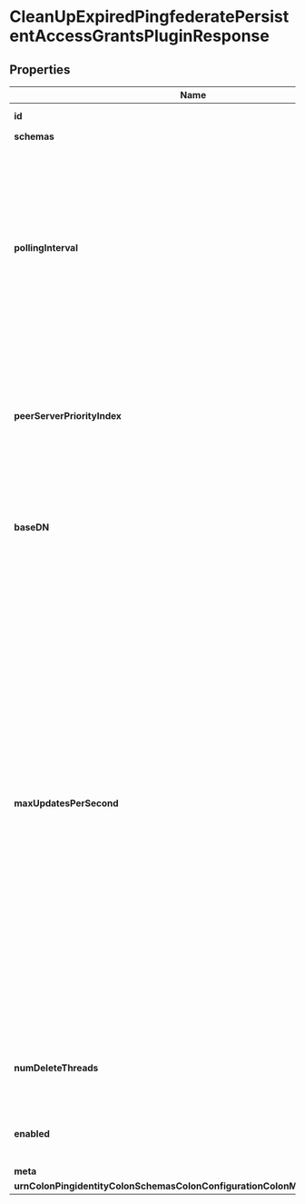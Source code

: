 

# CleanUpExpiredPingfederatePersistentAccessGrantsPluginResponse


## Properties

| Name | Type | Description | Notes |
|------------ | ------------- | ------------- | -------------|
|**id** | **String** | Name of the Plugin |  |
|**schemas** | **List&lt;EnumcleanUpExpiredPingfederatePersistentAccessGrantsPluginSchemaUrn&gt;** |  |  |
|**pollingInterval** | **String** | This specifies how often the plugin should check for expired data. It also controls the offset of peer servers (see the peer-server-priority-index for more information). |  |
|**peerServerPriorityIndex** | **Integer** | In a replicated environment, this determines the order in which peer servers should attempt to purge data. |  [optional] |
|**baseDN** | **String** | Only entries located within the subtree specified by this base DN are eligible for purging. |  [optional] |
|**maxUpdatesPerSecond** | **Integer** | This setting smooths out the performance impact on the server by throttling the purging to the specified maximum number of updates per second. To avoid a large backlog, this value should be set comfortably above the average rate that expired data is generated. When purge-behavior is set to subtree-delete-entries, then deletion of the entire subtree is considered a single update for the purposes of throttling. |  |
|**numDeleteThreads** | **Integer** | The number of threads used to delete expired entries. |  |
|**enabled** | **Boolean** | Indicates whether the plug-in is enabled for use. |  |
|**meta** | [**MetaMeta**](MetaMeta.md) |  |  [optional] |
|**urnColonPingidentityColonSchemasColonConfigurationColonMessagesColon20** | [**MetaUrnPingidentitySchemasConfigurationMessages20**](MetaUrnPingidentitySchemasConfigurationMessages20.md) |  |  [optional] |




